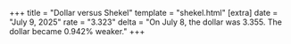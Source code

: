 +++
title = "Dollar versus Shekel"
template = "shekel.html"
[extra]
date = "July  9, 2025"
rate = "3.323"
delta = "On July  8, the dollar was 3.355. The dollar became 0.942% weaker."
+++

